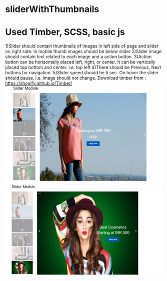 # sliderWithThumbnails
# Used Timber, SCSS, basic js
1)Slider should contain thumbnails of images in left side of page and slider on right side. In mobile thumb images should be below slider
2)Slider image should contain text related to each image and a action button.
3)Action button can be horizontally placed left, right, or center. It can be vertically placed top bottom and center. I.e. top left
4)There should be Previous, Next buttons for navigation. 
5)Slider speed should be 5 sec. On hover the slider should pause, i.e. image should not change. 
Download timber from :
https://shopify.github.io/Timber/
![Alt Text](https://github.com/poojathakor/sliderWithThumbnails/blob/master/repoimg/1.png)
![Alt Text](https://github.com/poojathakor/sliderWithThumbnails/blob/master/repoimg/2.PNG)


